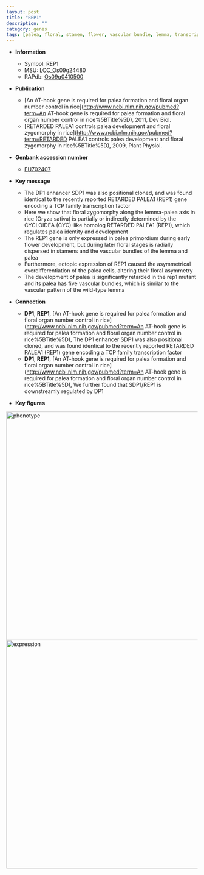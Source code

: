```yaml
---
layout: post
title: "REP1"
description: ""
category: genes
tags: [palea, floral, stamen, flower, vascular bundle, lemma, transcription factor]
---
```


* **Information**  
    + Symbol: REP1  
    + MSU: [LOC_Os09g24480](http://rice.plantbiology.msu.edu/cgi-bin/ORF_infopage.cgi?orf=LOC_Os09g24480)  
    + RAPdb: [Os09g0410500](http://rapdb.dna.affrc.go.jp/viewer/gbrowse_details/irgsp1?name=Os09g0410500)  

* **Publication**  
    + [An AT-hook gene is required for palea formation and floral organ number control in rice](http://www.ncbi.nlm.nih.gov/pubmed?term=An AT-hook gene is required for palea formation and floral organ number control in rice%5BTitle%5D), 2011, Dev Biol.
    + [RETARDED PALEA1 controls palea development and floral zygomorphy in rice](http://www.ncbi.nlm.nih.gov/pubmed?term=RETARDED PALEA1 controls palea development and floral zygomorphy in rice%5BTitle%5D), 2009, Plant Physiol.

* **Genbank accession number**  
    + [EU702407](http://www.ncbi.nlm.nih.gov/nuccore/EU702407)

* **Key message**  
    + The DP1 enhancer SDP1 was also positional cloned, and was found identical to the recently reported RETARDED PALEA1 (REP1) gene encoding a TCP family transcription factor
    + Here we show that floral zygomorphy along the lemma-palea axis in rice (Oryza sativa) is partially or indirectly determined by the CYCLOIDEA (CYC)-like homolog RETARDED PALEA1 (REP1), which regulates palea identity and development
    + The REP1 gene is only expressed in palea primordium during early flower development, but during later floral stages is radially dispersed in stamens and the vascular bundles of the lemma and palea
    + Furthermore, ectopic expression of REP1 caused the asymmetrical overdifferentiation of the palea cells, altering their floral asymmetry
    + The development of palea is significantly retarded in the rep1 mutant and its palea has five vascular bundles, which is similar to the vascular pattern of the wild-type lemma

* **Connection**  
    + __DP1__, __REP1__, [An AT-hook gene is required for palea formation and floral organ number control in rice](http://www.ncbi.nlm.nih.gov/pubmed?term=An AT-hook gene is required for palea formation and floral organ number control in rice%5BTitle%5D), The DP1 enhancer SDP1 was also positional cloned, and was found identical to the recently reported RETARDED PALEA1 (REP1) gene encoding a TCP family transcription factor
    + __DP1__, __REP1__, [An AT-hook gene is required for palea formation and floral organ number control in rice](http://www.ncbi.nlm.nih.gov/pubmed?term=An AT-hook gene is required for palea formation and floral organ number control in rice%5BTitle%5D), We further found that SDP1/REP1 is downstreamly regulated by DP1

* **Key figures**  
<img src="http://funRiceGenes.github.io/images/REP1.pheno.png" alt="phenotype"  style="width: 600px;"/>

<img src="http://funRiceGenes.github.io/images/REP1.exp.png" alt="expression"  style="width: 600px;"/>


